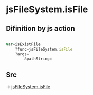 # jsFileSystem.isFile

## Difinition by js action

```js.js

var=isExistFile
	?func=jsFileSystem.isFile
	?args=
		&pathString=
```

## Src

-> [jsFileSystem.isFile](https://github.com/puutaro/CommandClick/blob/master/app/src/main/java/com/puutaro/commandclick/fragment_lib/terminal_fragment/js_interface/file/JsFileSystem.kt#L413)


